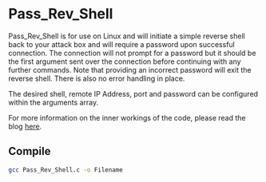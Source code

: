 # Pass_Rev_Shell

Pass_Rev_Shell is for use on Linux and will initiate a simple reverse shell back to your attack box and will require a password upon successful connection. The connection will not prompt for a password but it should be the first argument sent over the connection before continuing with any further commands. Note that providing an incorrect password will exit the reverse shell. There is also no error handling in place.

The desired shell, remote IP Address, port and password can be configured within the arguments array.

For more information on the inner workings of the code, please read the blog [here](https://j33r4ff3.github.io/blog/Creating-TCP-Bind-Shell-with-C_2).

## Compile

```bash
gcc Pass_Rev_Shell.c -o Filename
```
